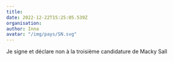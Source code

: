 ```yaml
---
title: 
date: 2022-12-22T15:25:05.539Z
organisation: 
author: Inna
avatar: "/img/pays/SN.svg"
---
```


Je signe et déclare non à la troisième candidature de Macky Sall 